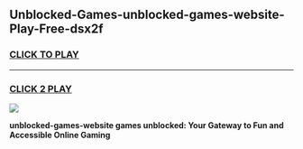 
## Unblocked-Games-unblocked-games-website-Play-Free-dsx2f
<h3>
<a href="https://premium76.site?title=unblocked-games-website&ref=12A">CLICK TO PLAY</a></h3>
<hr>

<h3>
<a href="https://premium76.site?title=unblocked-games-website&ref=12A">CLICK 2 PLAY</a>
  
</h3>

<a href="https://premium76.site?title=unblocked-games-website&ref=12A"><img src="https://clearcache.store/games.png"></a>


**unblocked-games-website games unblocked: Your Gateway to Fun and Accessible Online Gaming**
